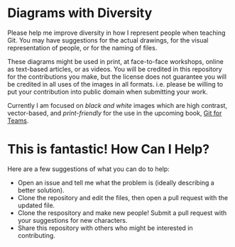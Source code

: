 # Diagrams with Diversity

Please help me improve diversity in how I represent people when teaching Git. You may have suggestions for the actual drawings, for the visual representation of people, or for the naming of files.

These diagrams might be used in print, at face-to-face workshops, online as text-based articles, or as videos. You will be credited in this repository for the contributions you make, but the license does not guarantee you will be credited in all uses of the images in all formats. i.e. please be willing to put your contribution into public domain when submitting your work.

Currently I am focused on *black and white* images which are high contrast, vector-based, and *print-friendly* for the use in the upcoming book, [Git for Teams](http://shop.oreilly.com/product/0636920034520.do).

# This is fantastic! How Can I Help?

Here are a few suggestions of what you can do to help:

- Open an issue and tell me what the problem is (ideally describing a better solution).
- Clone the repository and edit the files, then open a pull request with the updated file.
- Clone the respository and make new people! Submit a pull request with your suggestions for new characters.
- Share this repository with others who might be interested in contributing.
